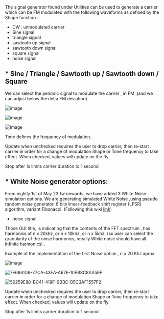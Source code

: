 The signal generator found under Utilities can be used to generate a carrier which can be FM modulated with the following waveforms as defined by the Shape function.
* CW : unmodulated carrier
* Sine signal
* triangle signal 
* sawtooth up signal
* sawtooth down signal 
* square signal
* noise signal

## * Sine / Triangle / Sawtooth up / Sawtooth down / Square
We can select the periodic signal to modulate the carrier , in FM .(and we can adjust below the delta FM deviation) 

![image](https://user-images.githubusercontent.com/86470699/235372191-87eeac6f-e9b1-4cf5-a060-96d1965587a7.png)

![image](https://user-images.githubusercontent.com/86470699/235372207-fe2eb3d1-8171-47ad-8e2d-56f0f1a45d59.png)

![image](https://user-images.githubusercontent.com/86470699/235372227-7bfee042-70aa-46c8-adad-974a879b4ce9.png)

Tone defines the frequency of modulation.

Update when unchecked requires the user to drop carrier, then re-start carrier in order for a change of modulation Shape or Tone frequency to take effect. When checked, values will update on the fly.

Stop after 1s limits carrier duration to 1 second

## * White Noise generator options:
From nightly 1st of May 23 fw onwards, we have added 3 White Noise simulation options.
We are generating simulated White Noise ,using pseudo random noise generator, 8 bits  linear-feedback shift register (LFSR) algorithm, variant Fibonacci.  (Following this wiki [link](https://en.wikipedia.org/wiki/Linear-feedback_shift_register)) 

* noise signal

Those GUI title, is indicating that the contents of the FFT spectrum , has harmonics of n x 20khz,  or n x 10khz, or n x 5khz.
(so user can select the granularity of the noise harmonics, ideally White noise should have all infinite harmonics) .


 Example of the implementation of the first Noise option , n x 20 Khz aprox.

![image](https://user-images.githubusercontent.com/86470699/235372877-9eecb03d-ac05-46d5-be43-858fb8d4d15a.png)


![7E6861D9-77CA-43EA-A67E-10EB8C8AA59F](https://user-images.githubusercontent.com/86470699/236649462-4b835635-a3cb-4f27-aea3-bed659d2d8df.png)


![56259E88-BC41-419F-9BBC-B5C3AF1557F2](https://user-images.githubusercontent.com/86470699/236649465-7fa28ded-d79c-4d4e-9504-05ce04c48a47.png)


Update when unchecked requires the user to drop carrier, then re-start carrier in order for a change of modulation Shape or Tone frequency to take effect. When checked, values will update on the fly.

Stop after 1s limits carrier duration to 1 second

